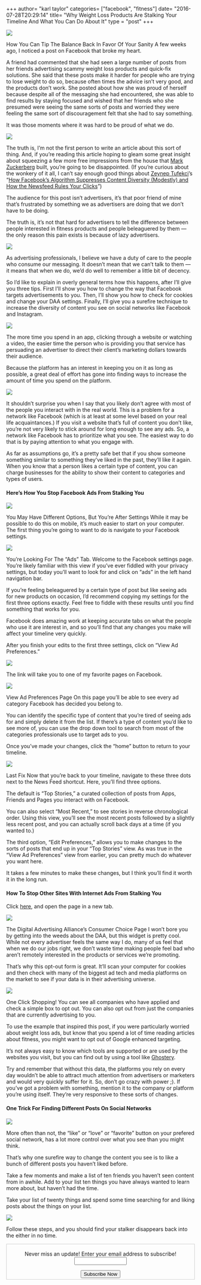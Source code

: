 +++
author= "karl taylor"
categories= ["facebook", "fitness"]
date= "2016-07-28T20:29:14"
title= "Why Weight Loss Products Are Stalking Your Timeline And What You Can Do About It"
type = "post"
+++

  ![](https://raw.githubusercontent.com/karljtaylor/kjt/blog/content/assets/42725-19d9cirr1zlvf9hipmirthw.png)

 How You Can Tip The Balance Back In Favor Of Your Sanity  A few weeks ago, I noticed a post on Facebook that broke my heart.

 A friend had commented that she had seen a large number of posts from her friends advertising scammy weight loss products and quick-fix solutions. She said that these posts make it harder for people who are trying to lose weight to do so, because often times the advice isn’t very good, and the products don’t work. She posted about how she was proud of herself because despite all of the messaging she had encountered, she was able to find results by staying focused and wished that her friends who she presumed were seeing the same sorts of posts and worried they were feeling the same sort of discouragement felt that she had to say something.

 It was those moments where it was hard to be proud of what we do.

  ![](https://raw.githubusercontent.com/karljtaylor/kjt/blog/content/assets/c01a7-1xhzyyzcpsjrrxwuruxbclw.png)  


 The truth is, I’m not the first person to write an article about this sort of thing. And, if you’re reading this article hoping to gleam some great insight about squeezing a few more free impressions from the house that [Mark Zuckerberg](https://medium.com/u/c79346ea7c9a) built, you’re going to be disappointed. (If you’re curious about the wonkery of it all, I can’t say enough good things about [Zeynep Tufekci](https://medium.com/u/a5b491a8b18c)’s “[How Facebook’s Algorithm Suppresses Content Diversity (Modestly) and How the Newsfeed Rules Your Clicks](https://medium.com/message/how-facebook-s-algorithm-suppresses-content-diversity-modestly-how-the-newsfeed-rules-the-clicks-b5f8a4bb7bab#.7c99sn4xe)”)

 The audience for this post isn’t advertisers, it’s that poor friend of mine that’s frustrated by something we as advertisers are doing that we don’t have to be doing.

 The truth is, it’s not that hard for advertisers to tell the difference between people interested in fitness products and people beleaguered by them — the only reason this pain exists is because of lazy advertisers.

  ![](https://raw.githubusercontent.com/karljtaylor/kjt/blog/content/assets/d439b-19f7g40lnimths6ldxv08cw.png)  


 As advertising professionals, I believe we have a duty of care to the people who consume our messaging. It doesn’t mean that we can’t talk to them — it means that when we do, we’d do well to remember a little bit of decency.

 So I’d like to explain in overly general terms how this happens, after I’ll give you three tips. First I’ll show you how to change the way that Facebook targets advertisements to you. Then, I’ll show you how to check for cookies and change your DAA settings. Finally, I’ll give you a surefire technique to increase the diversity of content you see on social networks like Facebook and Instagram.

  ![](https://raw.githubusercontent.com/karljtaylor/kjt/blog/content/assets/3ccdb-1fcv6heudkkh5pdkkifvrcq.png)  


 The more time you spend in an app, clicking through a website or watching a video, the easier time the person who is providing you that service has persuading an advertiser to direct their client’s marketing dollars towards their audience.

 Because the platform has an interest in keeping you on it as long as possible, a great deal of effort has gone into finding ways to increase the amount of time you spend on the platform.

  ![](https://raw.githubusercontent.com/karljtaylor/kjt/blog/content/assets/500ff-1o6cufo4m7ruzouro8utb8a.png)  


 It shouldn’t surprise you when I say that you likely don’t agree with most of the people you interact with in the real world. This is a problem for a network like Facebook (which is at least at some level based on your real life acquaintances.) If you visit a website that’s full of content you don’t like, you’re not very likely to stick around for long enough to see any ads. So, a network like Facebook has to prioritize what you see. The easiest way to do that is by paying attention to what you engage with.

 As far as assumptions go, it’s a pretty safe bet that if you show someone something similar to something they’ve liked in the past, they’ll like it again. When you know that a person likes a certain type of content, you can charge businesses for the ability to show their content to categories and types of users.

 #### **Here’s How You Stop Facebook Ads From Stalking You**

  ![](https://raw.githubusercontent.com/karljtaylor/kjt/blog/content/assets/1535d-1ac6vqvkfyxi5qxnltiasag.png)

 You May Have Different Options, But You’re After Settings  While it may be possible to do this on mobile, it’s much easier to start on your computer. The first thing you’re going to want to do is navigate to your Facebook settings.

  ![](https://raw.githubusercontent.com/karljtaylor/kjt/blog/content/assets/348f3-1ygno-luujms_0lyxkab0-a.png)

 You’re Looking For The “Ads” Tab.  Welcome to the Facebook settings page. You’re likely familiar with this view if you’ve ever fiddled with your privacy settings, but today you’ll want to look for and click on “ads” in the left hand navigation bar.

 If you’re feeling beleaguered by a certain type of post but like seeing ads for new products on occasion, I’d recommend copying my settings for the first three options exactly. Feel free to fiddle with these results until you find something that works for you.

 Facebook does amazing work at keeping accurate tabs on what the people who use it are interest in, and so you’ll find that any changes you make will affect your timeline very quickly.

 After you finish your edits to the first three settings, click on “View Ad Preferences.”

  ![](https://raw.githubusercontent.com/karljtaylor/kjt/blog/content/assets/13c63-1csi0cr1bmllsf-metfwiwg.png)  


 The link will take you to one of my favorite pages on Facebook.

  ![](https://raw.githubusercontent.com/karljtaylor/kjt/blog/content/assets/e69f6-1r1_g8yeagwvpe9yeaqqvta.png)

 View Ad Preferences Page  On this page you’ll be able to see every ad category Facebook has decided you belong to.

 You can identify the specific type of content that you’re tired of seeing ads for and simply delete it from the list. If there’s a type of content you’d like to see more of, you can use the drop down tool to search from most of the categories professionals use to target ads to you.

 Once you’ve made your changes, click the “home” button to return to your timeline.

  ![](https://raw.githubusercontent.com/karljtaylor/kjt/blog/content/assets/2b4ca-1oqegsw6w9zv3679em2vsra.png)

 Last Fix  Now that you’re back to your timeline, navigate to these three dots next to the News Feed shortcut. Here, you’ll find three options.

 The default is “Top Stories,” a curated collection of posts from Apps, Friends and Pages you interact with on Facebook.

 You can also select “Most Recent,” to see stories in reverse chronological order. Using this view, you’ll see the most recent posts followed by a slightly less recent post, and you can actually scroll back days at a time (if you wanted to.)

 The third option, “Edit Preferences,” allows you to make changes to the sorts of posts that end up in your “Top Stories” view. As was true in the “View Ad Preferences” view from earlier, you can pretty much do whatever you want here.

 It takes a few minutes to make these changes, but I think you’ll find it worth it in the long run.

 #### **How To Stop Other Sites With Internet Ads From Stalking You**

 Click [here](http://www.aboutads.info/choices), and open the page in a new tab.

  ![](https://raw.githubusercontent.com/karljtaylor/kjt/blog/content/assets/b4107-1wpoqb4mqaqtlmk3rnzh0ow.png)

 The Digital Advertising Alliance’s Consumer Choice Page  I won’t bore you by getting into the weeds about the DAA, but this widget is pretty cool. While not every advertiser feels the same way I do, many of us feel that when we do our jobs right, we don’t waste time making people feel bad who aren’t remotely interested in the products or services we’re promoting.

 That’s why this opt-out form is great. It’ll scan your computer for cookies and then check with many of the biggest ad tech and media platforms on the market to see if your data is in their advertising universe.

  ![](https://raw.githubusercontent.com/karljtaylor/kjt/blog/content/assets/16ce3-1joxsdryq7vjbflqiakqypg.png)

 One Click Shopping!  You can see all companies who have applied and check a simple box to opt out. You can also opt out from just the companies that are currently advertising to you.

 To use the example that inspired this post, if you were particularly worried about weight loss ads, but know that you spend a lot of time reading articles about fitness, you might want to opt out of Google enhanced targeting.

 It’s not always easy to know which tools are supported or are used by the websites you visit, but you can find out by using a tool like [Ghostery](https://medium.com/u/980041f262af).

 Try and remember that without this data, the platforms you rely on every day wouldn’t be able to attract much attention from advertisers or marketers and would very quickly suffer for it. So, don’t go crazy with power ;). If you’ve got a problem with something, mention it to the company or platform you’re using itself. They’re very responsive to these sorts of changes.

 #### One Trick For Finding Different Posts On Social Networks

  ![](https://raw.githubusercontent.com/karljtaylor/kjt/blog/content/assets/a017b-1gc9ljkabkcnmgwxf4unjkq.png)  


 More often than not, the “like” or “love” or “favorite” button on your prefered social network, has a lot more control over what you see than you might think.

 That’s why one surefire way to change the content you see is to like a bunch of different posts you haven’t liked before.

 Take a few moments and make a list of ten friends you haven’t seen content from in awhile. Add to your list ten things you have always wanted to learn more about, but haven’t had the time.

 Take your list of twenty things and spend some time searching for and liking posts about the things on your list.

  ![](https://raw.githubusercontent.com/karljtaylor/kjt/blog/content/assets/34a3f-10_b29mzcgks5rvauimyg-q.png)  


 Follow these steps, and you should find your stalker disappears back into the either in no time.

 <form style="border:1px solid #ccc;padding:3px;text-align: center;" action="https://tinyletter.com/karljtaylor" method="post" target="popupwindow" onsubmit="window.open('https://tinyletter.com/karljtaylor', 'popupwindow', 'scrollbars=yes,width=800,height=600');return true" _lpchecked="1">
     <p style="
      display: flex;
      align-items: center;
      flex-direction: column;
  "><label for="tlemail">Never miss an update! Enter your email address to subscribe!</label>
       <input type="text" name="email" id="tlemail" style="
      width: 140px;
  "></p>
     <input type="hidden" value="1" name="embed"><input type="submit" value="Subscribe Now">
  </form>
